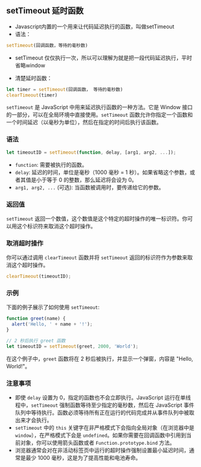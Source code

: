 ## setTimeout 延时函数


- Javascript内置的一个用来让代码延迟执行的函数，叫做setTimeout
- 语法：
```js
setTimeout(回调函数，等待的毫秒数)
```

- setTimeout 仅仅执行一次，所以可以理解为就是把一段代码延迟执行，平时省略window

- 清楚延时函数：
```js
let timer = setTimeout(回调函数， 等待的毫秒数)
clearTimeout(timer)
```




`setTimeout` 是 JavaScript 中用来延迟执行函数的一种方法。它是 Window 接口的一部分，可以在全局环境中直接使用。`setTimeout` 函数允许你指定一个函数和一个时间延迟（以毫秒为单位），然后在指定的时间后执行该函数。

### 语法
```javascript
let timeoutID = setTimeout(function, delay, [arg1, arg2, ...]);
```

- `function`: 需要被执行的函数。
- `delay`: 延迟的时间，单位是毫秒（1000 毫秒 = 1 秒）。如果省略这个参数，或者其值是小于等于 0 的整数，那么延迟将会设为 0。
- `arg1, arg2, ...` (可选): 当函数被调用时，要传递给它的参数。

### 返回值
`setTimeout` 返回一个数值，这个数值是这个特定的超时操作的唯一标识符。你可以用这个标识符来取消这个超时操作。

### 取消超时操作
你可以通过调用 `clearTimeout` 函数并将 `setTimeout` 返回的标识符作为参数来取消这个超时操作。

```javascript
clearTimeout(timeoutID);
```

### 示例
下面的例子展示了如何使用 `setTimeout`:

```javascript
function greet(name) {
  alert('Hello, ' + name + '!');
}

// 2 秒后执行 greet 函数
let timeoutID = setTimeout(greet, 2000, 'World');
```

在这个例子中，`greet` 函数将在 2 秒后被执行，并显示一个弹窗，内容是 "Hello, World!"。

### 注意事项
- 即使 `delay` 设置为 0，指定的函数也不会立即执行。JavaScript 运行在单线程中，`setTimeout` 强制函数等待至少指定的毫秒数，然后在 JavaScript 事件队列中等待执行。函数必须等待所有正在运行的代码完成并从事件队列中被取出来才会执行。
- `setTimeout` 中的 `this` 关键字在非严格模式下会指向全局对象（在浏览器中是 `window`），在严格模式下会是 `undefined`。如果你需要在回调函数中引用到当前对象，你可以使用箭头函数或者 `Function.prototype.bind` 方法。
- 浏览器通常会对在非活动标签页中运行的超时操作强制设置最小延迟时间，通常是最少 1000 毫秒，这是为了提高性能和电池寿命。